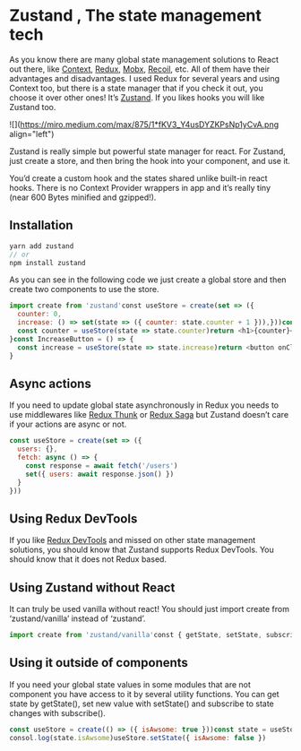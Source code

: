 # Zustand , The state management tech

As you know there are many global state management solutions to React out there, like [Context](https://reactjs.org/docs/context.html), [Redux](https://redux.js.org/), [Mobx](https://mobx.js.org/), [Recoil](https://recoiljs.org/), etc. All of them have their advantages and disadvantages. I used Redux for several years and using Context too, but there is a state manager that if you check it out, you choose it over other ones! It’s [Zustand](http://github.com/react-spring/zustand). If you likes hooks you will like Zustand too.

![](https://miro.medium.com/max/875/1*fKV3_Y4usDYZKPsNp1yCvA.png align="left")

Zustand is really simple but powerful state manager for react. For Zustand, just create a store, and then bring the hook into your component, and use it.

You’d create a custom hook and the states shared unlike built-in react hooks. There is no Context Provider wrappers in app and it’s really tiny (near 600 Bytes minified and gzipped!).

## **Installation**

```javascript
yarn add zustand
// or
npm install zustand
```

As you can see in the following code we just create a global store and then create two components to use the store.

```javascript
import create from 'zustand'const useStore = create(set => ({
  counter: 0,
  increase: () => set(state => ({ counter: state.counter + 1 })),}))const Counter = () => {
  const counter = useStore(state => state.counter)return <h1>{counter}</h1>
}const IncreaseButton = () => {
  const increase = useStore(state => state.increase)return <button onClick={increase}>+</button>
}
```

## **Async actions**

If you need to update global state asynchronously in Redux you needs to use middlewares like [Redux Thunk](https://github.com/reduxjs/redux-thunk) or [Redux Saga](https://redux-saga.js.org/) but Zustand doesn’t care if your actions are async or not.

```javascript
const useStore = create(set => ({
  users: {},
  fetch: async () => {
    const response = await fetch('/users')
    set({ users: await response.json() })
  }
}))
```

## **Using Redux DevTools**

If you like [Redux DevTools](https://github.com/reduxjs/redux-devtools) and missed on other state management solutions, you should know that Zustand supports Redux DevTools. You should know that it does not Redux based.

## **Using Zustand without React**

It can truly be used vanilla without react! You should just import create from ‘zustand/vanilla’ instead of ‘zustand’.

```javascript
import create from 'zustand/vanilla'const { getState, setState, subscribe, destroy } = create(() => ({ ... }))
```

## **Using it outside of components**

If you need your global state values in some modules that are not component you have access to it by several utility functions. You can get state by getState(), set new value with setState() and subscribe to state changes with subscribe().

```javascript
const useStore = create(() => ({ isAwsome: true }))const state = useStore.getState()
consol.log(state.isAwsome)useStore.setState({ isAwsome: false })
```